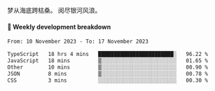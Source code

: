 梦从海底跨枯桑。
阅尽银河风浪。


#### 📝 Weekly development breakdown

<!--START_SECTION:waka-->

```txt
From: 10 November 2023 - To: 17 November 2023

TypeScript   18 hrs 4 mins   ████████████████████████░   96.22 %
JavaScript   18 mins         ▒░░░░░░░░░░░░░░░░░░░░░░░░   01.65 %
Other        10 mins         ▒░░░░░░░░░░░░░░░░░░░░░░░░   00.90 %
JSON         8 mins          ▒░░░░░░░░░░░░░░░░░░░░░░░░   00.78 %
CSS          3 mins          ░░░░░░░░░░░░░░░░░░░░░░░░░   00.30 %
```

<!--END_SECTION:waka-->



